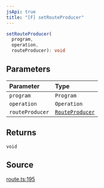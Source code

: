 ```yaml
---
jsApi: true
title: "[F] setRouteProducer"
---
```


```ts
setRouteProducer(
  program,
  operation,
  routeProducer): void
```

## Parameters

| Parameter       | Type                                     |
| :-------------- | :--------------------------------------- |
| `program`       | `Program`                                |
| `operation`     | `Operation`                              |
| `routeProducer` | [`RouteProducer`](Type.RouteProducer.md) |

## Returns

`void`

## Source

[route.ts:195](https://github.com/markcowl/cadl/blob/3db15286/packages/http/src/route.ts#L195)
